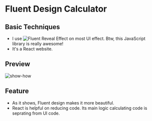 # Fluent Design Calculator

## Basic Techniques
* I use ![Fluent Reveal Effect](https://github.com/d2phap/fluent-reveal-effect#reveal-effect-library-fluent-design-system) on most UI effect. Btw, this JavaScript library is really awesome!
* It's a React website.
## Preview
![show-how]( https://github.com/iVapor/FluentDesignCalculator/blob/master/FluentDesignCalculator.gif )

## Feature
* As it shows, Fluent design makes it more beautiful.
* React is helpful on reducing code. Its main logic calculating code is seprating from UI code.
